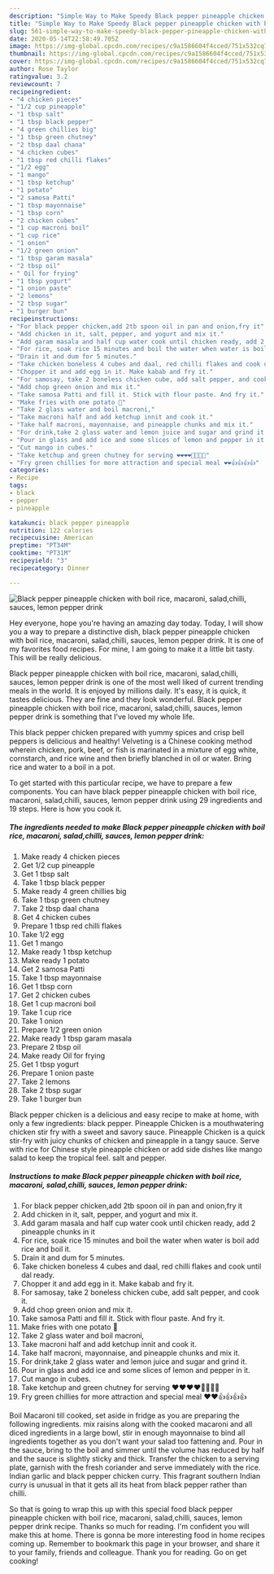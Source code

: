```yaml
---
description: "Simple Way to Make Speedy Black pepper pineapple chicken with boil rice, macaroni, salad,chilli, sauces, lemon pepper drink"
title: "Simple Way to Make Speedy Black pepper pineapple chicken with boil rice, macaroni, salad,chilli, sauces, lemon pepper drink"
slug: 561-simple-way-to-make-speedy-black-pepper-pineapple-chicken-with-boil-rice-macaroni-salad-chilli-sauces-lemon-pepper-drink
date: 2020-05-14T22:58:49.705Z
image: https://img-global.cpcdn.com/recipes/c9a1586604f4cced/751x532cq70/black-pepper-pineapple-chicken-with-boil-rice-macaroni-saladchilli-sauces-lemon-pepper-drink-recipe-main-photo.jpg
thumbnail: https://img-global.cpcdn.com/recipes/c9a1586604f4cced/751x532cq70/black-pepper-pineapple-chicken-with-boil-rice-macaroni-saladchilli-sauces-lemon-pepper-drink-recipe-main-photo.jpg
cover: https://img-global.cpcdn.com/recipes/c9a1586604f4cced/751x532cq70/black-pepper-pineapple-chicken-with-boil-rice-macaroni-saladchilli-sauces-lemon-pepper-drink-recipe-main-photo.jpg
author: Rose Taylor
ratingvalue: 3.2
reviewcount: 7
recipeingredient:
- "4 chicken pieces"
- "1/2 cup pineapple"
- "1 tbsp salt"
- "1 tbsp black pepper"
- "4 green chillies big"
- "1 tbsp green chutney"
- "2 tbsp daal chana"
- "4 chicken cubes"
- "1 tbsp red chilli flakes"
- "1/2 egg"
- "1 mango"
- "1 tbsp ketchup"
- "1 potato"
- "2 samosa Patti"
- "1 tbsp mayonnaise"
- "1 tbsp corn"
- "2 chicken cubes"
- "1 cup macroni boil"
- "1 cup rice"
- "1 onion"
- "1/2 green onion"
- "1 tbsp garam masala"
- "2 tbsp oil"
- " Oil for frying"
- "1 tbsp yogurt"
- "1 onion paste"
- "2 lemons"
- "2 tbsp sugar"
- "1 burger bun"
recipeinstructions:
- "For black pepper chicken,add 2tb spoon oil in pan and onion,fry it"
- "Add chicken in it, salt, pepper, and yogurt and mix it."
- "Add garam masala and half cup water cook until chicken ready, add 2 pineapple chunks in it"
- "For rice, soak rice 15 minutes and boil the water when water is boil add rice and boil it."
- "Drain it and dum for 5 minutes."
- "Take chicken boneless 4 cubes and daal, red chilli flakes and cook until dal ready."
- "Chopper it and add egg in it. Make kabab and fry it."
- "For samosay, take 2 boneless chicken cube, add salt pepper, and cook it."
- "Add chop green onion and mix it."
- "Take samosa Patti and fill it. Stick with flour paste. And fry it."
- "Make fries with one potato 🥔"
- "Take 2 glass water and boil macroni,"
- "Take macroni half and add ketchup innit and cook it."
- "Take half macroni, mayonnaise, and pineapple chunks and mix it."
- "For drink,take 2 glass water and lemon juice and sugar and grind it."
- "Pour in glass and add ice and some slices of lemon and pepper in it."
- "Cut mango in cubes."
- "Take ketchup and green chutney for serving ❤️❤️❤️❤️🎀🎀🎀🎀"
- "Fry green chillies for more attraction and special meal ❤️❤️👍👍👍👍"
categories:
- Recipe
tags:
- black
- pepper
- pineapple

katakunci: black pepper pineapple 
nutrition: 122 calories
recipecuisine: American
preptime: "PT34M"
cooktime: "PT31M"
recipeyield: "3"
recipecategory: Dinner

---
```



![Black pepper pineapple chicken with boil rice, macaroni, salad,chilli, sauces, lemon pepper drink](https://img-global.cpcdn.com/recipes/c9a1586604f4cced/751x532cq70/black-pepper-pineapple-chicken-with-boil-rice-macaroni-saladchilli-sauces-lemon-pepper-drink-recipe-main-photo.jpg)

Hey everyone, hope you're having an amazing day today. Today, I will show you a way to prepare a distinctive dish, black pepper pineapple chicken with boil rice, macaroni, salad,chilli, sauces, lemon pepper drink. It is one of my favorites food recipes. For mine, I am going to make it a little bit tasty. This will be really delicious.

Black pepper pineapple chicken with boil rice, macaroni, salad,chilli, sauces, lemon pepper drink is one of the most well liked of current trending meals in the world. It is enjoyed by millions daily. It's easy, it is quick, it tastes delicious. They are fine and they look wonderful. Black pepper pineapple chicken with boil rice, macaroni, salad,chilli, sauces, lemon pepper drink is something that I've loved my whole life.

This black pepper chicken prepared with yummy spices and crisp bell peppers is delicious and healthy! Velveting is a Chinese cooking method wherein chicken, pork, beef, or fish is marinated in a mixture of egg white, cornstarch, and rice wine and then briefly blanched in oil or water. Bring rice and water to a boil in a pot.


To get started with this particular recipe, we have to prepare a few components. You can have black pepper pineapple chicken with boil rice, macaroni, salad,chilli, sauces, lemon pepper drink using 29 ingredients and 19 steps. Here is how you cook it.

<!--inarticleads1-->

##### The ingredients needed to make Black pepper pineapple chicken with boil rice, macaroni, salad,chilli, sauces, lemon pepper drink:

1. Make ready 4 chicken pieces
1. Get 1/2 cup pineapple
1. Get 1 tbsp salt
1. Take 1 tbsp black pepper
1. Make ready 4 green chillies big
1. Take 1 tbsp green chutney
1. Take 2 tbsp daal chana
1. Get 4 chicken cubes
1. Prepare 1 tbsp red chilli flakes
1. Take 1/2 egg
1. Get 1 mango
1. Make ready 1 tbsp ketchup
1. Make ready 1 potato
1. Get 2 samosa Patti
1. Take 1 tbsp mayonnaise
1. Get 1 tbsp corn
1. Get 2 chicken cubes
1. Get 1 cup macroni boil
1. Take 1 cup rice
1. Take 1 onion
1. Prepare 1/2 green onion
1. Make ready 1 tbsp garam masala
1. Prepare 2 tbsp oil
1. Make ready  Oil for frying
1. Get 1 tbsp yogurt
1. Prepare 1 onion paste
1. Take 2 lemons
1. Take 2 tbsp sugar
1. Take 1 burger bun


Black pepper chicken is a delicious and easy recipe to make at home, with only a few ingredients: black pepper. Pineapple Chicken is a mouthwatering chicken stir fry with a sweet and savory sauce. Pineapple Chicken is a quick stir-fry with juicy chunks of chicken and pineapple in a tangy sauce. Serve with rice for Chinese style pineapple chicken or add side dishes like mango salad to keep the tropical feel. salt and pepper. 

<!--inarticleads2-->

##### Instructions to make Black pepper pineapple chicken with boil rice, macaroni, salad,chilli, sauces, lemon pepper drink:

1. For black pepper chicken,add 2tb spoon oil in pan and onion,fry it
1. Add chicken in it, salt, pepper, and yogurt and mix it.
1. Add garam masala and half cup water cook until chicken ready, add 2 pineapple chunks in it
1. For rice, soak rice 15 minutes and boil the water when water is boil add rice and boil it.
1. Drain it and dum for 5 minutes.
1. Take chicken boneless 4 cubes and daal, red chilli flakes and cook until dal ready.
1. Chopper it and add egg in it. Make kabab and fry it.
1. For samosay, take 2 boneless chicken cube, add salt pepper, and cook it.
1. Add chop green onion and mix it.
1. Take samosa Patti and fill it. Stick with flour paste. And fry it.
1. Make fries with one potato 🥔
1. Take 2 glass water and boil macroni,
1. Take macroni half and add ketchup innit and cook it.
1. Take half macroni, mayonnaise, and pineapple chunks and mix it.
1. For drink,take 2 glass water and lemon juice and sugar and grind it.
1. Pour in glass and add ice and some slices of lemon and pepper in it.
1. Cut mango in cubes.
1. Take ketchup and green chutney for serving ❤️❤️❤️❤️🎀🎀🎀🎀
1. Fry green chillies for more attraction and special meal ❤️❤️👍👍👍👍


Boil Macaroni till cooked, set aside in fridge as you are preparing the following ingredients. mix raisins along with the cooked macaroni and all diced ingredients in a large bowl, stir in enough mayonnaise to bind all ingredients together as you don&#39;t want your salad too fattening and. Pour in the sauce, bring to the boil and simmer until the volume has reduced by half and the sauce is slightly sticky and thick. Transfer the chicken to a serving plate, garnish with the fresh coriander and serve immediately with the rice. Indian garlic and black pepper chicken curry. This fragrant southern Indian curry is unusual in that it gets all its heat from black pepper rather than chilli. 

So that is going to wrap this up with this special food black pepper pineapple chicken with boil rice, macaroni, salad,chilli, sauces, lemon pepper drink recipe. Thanks so much for reading. I'm confident you will make this at home. There is gonna be more interesting food in home recipes coming up. Remember to bookmark this page in your browser, and share it to your family, friends and colleague. Thank you for reading. Go on get cooking!
